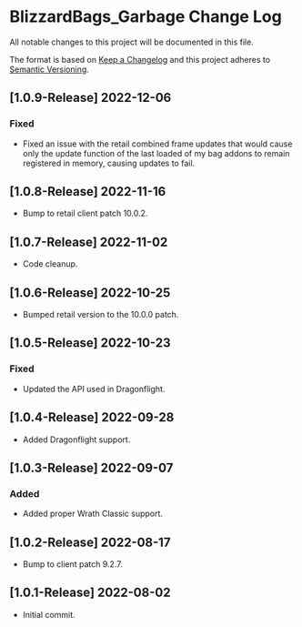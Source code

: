# BlizzardBags_Garbage Change Log
All notable changes to this project will be documented in this file.

The format is based on [Keep a Changelog](http://keepachangelog.com/)
and this project adheres to [Semantic Versioning](http://semver.org/).

## [1.0.9-Release] 2022-12-06
### Fixed
- Fixed an issue with the retail combined frame updates that would cause only the update function of the last loaded of my bag addons to remain registered in memory, causing updates to fail.

## [1.0.8-Release] 2022-11-16
- Bump to retail client patch 10.0.2.

## [1.0.7-Release] 2022-11-02
- Code cleanup.

## [1.0.6-Release] 2022-10-25
- Bumped retail version to the 10.0.0 patch.

## [1.0.5-Release] 2022-10-23
### Fixed
- Updated the API used in Dragonflight.

## [1.0.4-Release] 2022-09-28
- Added Dragonflight support.

## [1.0.3-Release] 2022-09-07
### Added
- Added proper Wrath Classic support.

## [1.0.2-Release] 2022-08-17
- Bump to client patch 9.2.7.

## [1.0.1-Release] 2022-08-02
- Initial commit.

